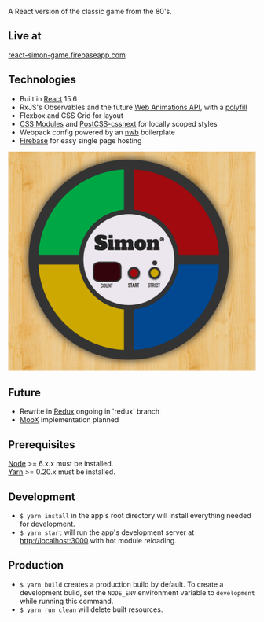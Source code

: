 A React version of the classic game from the 80's.

## Live at
[react-simon-game.firebaseapp.com](https://react-simon-game.firebaseapp.com)

## Technologies
  * Built in [React] 15.6
  * RxJS's Observables and the future [Web Animations API][web-animations-api], with a [polyfill][animations-polyfill]
  * Flexbox and CSS Grid for layout
  * [CSS Modules][css-modules] and [PostCSS-cssnext][css-next] for locally scoped styles
  * Webpack config powered by an [nwb] boilerplate
  * [Firebase] for easy single page hosting

![Screenshot](/public/screenshot.png?raw=true)

## Future
  * Rewrite in [Redux] ongoing in 'redux' branch
  * [MobX] implementation planned

## Prerequisites
[Node] >= 6.x.x must be installed.
<br />
[Yarn] >= 0.20.x must be installed.

## Development
- `$ yarn install` in the app's root directory will install everything needed for development.
- `$ yarn start` will run the app's development server at <http://localhost:3000> with hot module reloading.

## Production
- `$ yarn build` creates a production build by default.
   To create a development build, set the `NODE_ENV` environment variable to `development` while running this command.
- `$ yarn run clean` will delete built resources.

[web-animations-api]: https://developer.mozilla.org/en-US/docs/Web/API/Web_Animations_API
[animations-polyfill]: https://github.com/web-animations/web-animations-js
[react]: https://github.com/facebook/react
[redux]: https://github.com/reactjs/redux
[mobx]: https://mobx.js.org/
[nwb]: https://github.com/insin/nwb
[firebase]: https://firebase.google.com/docs/reference/rest/database/
[css-modules]: https://github.com/css-modules/css-modules
[css-next]: http://cssnext.io/
[node]: http://nodejs.org/
[yarn]: http://yarnpkg.com/
